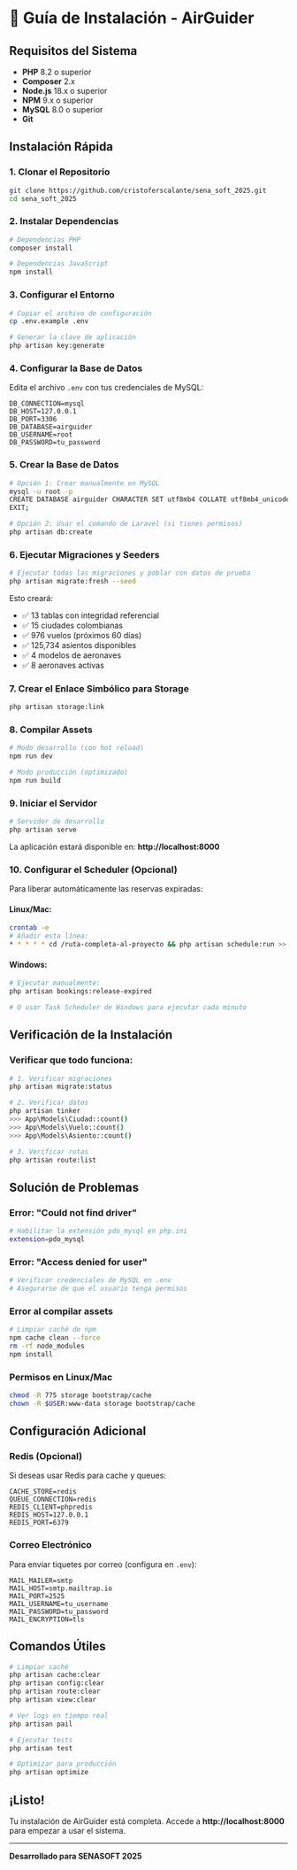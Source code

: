 # 🚀 Guía de Instalación - AirGuider

## Requisitos del Sistema

- **PHP** 8.2 o superior
- **Composer** 2.x
- **Node.js** 18.x o superior
- **NPM** 9.x o superior
- **MySQL** 8.0 o superior
- **Git**

## Instalación Rápida

### 1. Clonar el Repositorio

```bash
git clone https://github.com/cristoferscalante/sena_soft_2025.git
cd sena_soft_2025
```

### 2. Instalar Dependencias

```bash
# Dependencias PHP
composer install

# Dependencias JavaScript
npm install
```

### 3. Configurar el Entorno

```bash
# Copiar el archivo de configuración
cp .env.example .env

# Generar la clave de aplicación
php artisan key:generate
```

### 4. Configurar la Base de Datos

Edita el archivo `.env` con tus credenciales de MySQL:

```env
DB_CONNECTION=mysql
DB_HOST=127.0.0.1
DB_PORT=3306
DB_DATABASE=airguider
DB_USERNAME=root
DB_PASSWORD=tu_password
```

### 5. Crear la Base de Datos

```bash
# Opción 1: Crear manualmente en MySQL
mysql -u root -p
CREATE DATABASE airguider CHARACTER SET utf8mb4 COLLATE utf8mb4_unicode_ci;
EXIT;

# Opción 2: Usar el comando de Laravel (si tienes permisos)
php artisan db:create
```

### 6. Ejecutar Migraciones y Seeders

```bash
# Ejecutar todas las migraciones y poblar con datos de prueba
php artisan migrate:fresh --seed
```

Esto creará:
- ✅ 13 tablas con integridad referencial
- ✅ 15 ciudades colombianas
- ✅ 976 vuelos (próximos 60 días)
- ✅ 125,734 asientos disponibles
- ✅ 4 modelos de aeronaves
- ✅ 8 aeronaves activas

### 7. Crear el Enlace Simbólico para Storage

```bash
php artisan storage:link
```

### 8. Compilar Assets

```bash
# Modo desarrollo (con hot reload)
npm run dev

# Modo producción (optimizado)
npm run build
```

### 9. Iniciar el Servidor

```bash
# Servidor de desarrollo
php artisan serve
```

La aplicación estará disponible en: **http://localhost:8000**

### 10. Configurar el Scheduler (Opcional)

Para liberar automáticamente las reservas expiradas:

#### Linux/Mac:
```bash
crontab -e
# Añadir esta línea:
* * * * * cd /ruta-completa-al-proyecto && php artisan schedule:run >> /dev/null 2>&1
```

#### Windows:
```bash
# Ejecutar manualmente:
php artisan bookings:release-expired

# O usar Task Scheduler de Windows para ejecutar cada minuto
```

## Verificación de la Instalación

### Verificar que todo funciona:

```bash
# 1. Verificar migraciones
php artisan migrate:status

# 2. Verificar datos
php artisan tinker
>>> App\Models\Ciudad::count()
>>> App\Models\Vuelo::count()
>>> App\Models\Asiento::count()

# 3. Verificar rutas
php artisan route:list
```

## Solución de Problemas

### Error: "Could not find driver"
```bash
# Habilitar la extensión pdo_mysql en php.ini
extension=pdo_mysql
```

### Error: "Access denied for user"
```bash
# Verificar credenciales de MySQL en .env
# Asegurarse de que el usuario tenga permisos
```

### Error al compilar assets
```bash
# Limpiar caché de npm
npm cache clean --force
rm -rf node_modules
npm install
```

### Permisos en Linux/Mac
```bash
chmod -R 775 storage bootstrap/cache
chown -R $USER:www-data storage bootstrap/cache
```

## Configuración Adicional

### Redis (Opcional)

Si deseas usar Redis para cache y queues:

```env
CACHE_STORE=redis
QUEUE_CONNECTION=redis
REDIS_CLIENT=phpredis
REDIS_HOST=127.0.0.1
REDIS_PORT=6379
```

### Correo Electrónico

Para enviar tiquetes por correo (configura en `.env`):

```env
MAIL_MAILER=smtp
MAIL_HOST=smtp.mailtrap.io
MAIL_PORT=2525
MAIL_USERNAME=tu_username
MAIL_PASSWORD=tu_password
MAIL_ENCRYPTION=tls
```

## Comandos Útiles

```bash
# Limpiar caché
php artisan cache:clear
php artisan config:clear
php artisan route:clear
php artisan view:clear

# Ver logs en tiempo real
php artisan pail

# Ejecutar tests
php artisan test

# Optimizar para producción
php artisan optimize
```

## ¡Listo!

Tu instalación de AirGuider está completa. Accede a **http://localhost:8000** para empezar a usar el sistema.

---

**Desarrollado para SENASOFT 2025**

